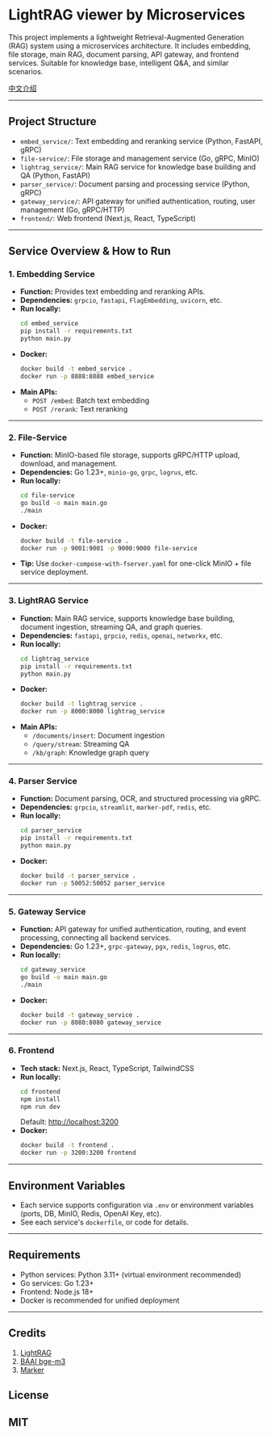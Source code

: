 # LightRAG viewer by Microservices

This project implements a lightweight Retrieval-Augmented Generation (RAG) system using a microservices architecture. It includes embedding, file storage, main RAG, document parsing, API gateway, and frontend services. Suitable for knowledge base, intelligent Q&A, and similar scenarios.

[中文介绍](./ReadMe-zh.md)

---

## Project Structure

- `embed_service/`: Text embedding and reranking service (Python, FastAPI, gRPC)
- `file-service/`: File storage and management service (Go, gRPC, MinIO)
- `lightrag_service/`: Main RAG service for knowledge base building and QA (Python, FastAPI)
- `parser_service/`: Document parsing and processing service (Python, gRPC)
- `gateway_service/`: API gateway for unified authentication, routing, user management (Go, gRPC/HTTP)
- `frontend/`: Web frontend (Next.js, React, TypeScript)

---

## Service Overview & How to Run

### 1. Embedding Service

- **Function:** Provides text embedding and reranking APIs.
- **Dependencies:** `grpcio`, `fastapi`, `FlagEmbedding`, `uvicorn`, etc.
- **Run locally:**
  ```bash
  cd embed_service
  pip install -r requirements.txt
  python main.py
  ```
- **Docker:**
  ```bash
  docker build -t embed_service .
  docker run -p 8888:8888 embed_service
  ```
- **Main APIs:**
  - `POST /embed`: Batch text embedding
  - `POST /rerank`: Text reranking

---

### 2. File-Service

- **Function:** MinIO-based file storage, supports gRPC/HTTP upload, download, and management.
- **Dependencies:** Go 1.23+, `minio-go`, `grpc`, `logrus`, etc.
- **Run locally:**
  ```bash
  cd file-service
  go build -o main main.go
  ./main
  ```
- **Docker:**
  ```bash
  docker build -t file-service .
  docker run -p 9001:9001 -p 9000:9000 file-service
  ```
- **Tip:** Use `docker-compose-with-fserver.yaml` for one-click MinIO + file service deployment.

---

### 3. LightRAG Service

- **Function:** Main RAG service, supports knowledge base building, document ingestion, streaming QA, and graph queries.
- **Dependencies:** `fastapi`, `grpcio`, `redis`, `openai`, `networkx`, etc.
- **Run locally:**
  ```bash
  cd lightrag_service
  pip install -r requirements.txt
  python main.py
  ```
- **Docker:**
  ```bash
  docker build -t lightrag_service .
  docker run -p 8000:8000 lightrag_service
  ```
- **Main APIs:**
  - `/documents/insert`: Document ingestion
  - `/query/stream`: Streaming QA
  - `/kb/graph`: Knowledge graph query

---

### 4. Parser Service

- **Function:** Document parsing, OCR, and structured processing via gRPC.
- **Dependencies:** `grpcio`, `streamlit`, `marker-pdf`, `redis`, etc.
- **Run locally:**
  ```bash
  cd parser_service
  pip install -r requirements.txt
  python main.py
  ```
- **Docker:**
  ```bash
  docker build -t parser_service .
  docker run -p 50052:50052 parser_service
  ```

---

### 5. Gateway Service

- **Function:** API gateway for unified authentication, routing, and event processing, connecting all backend services.
- **Dependencies:** Go 1.23+, `grpc-gateway`, `pgx`, `redis`, `logrus`, etc.
- **Run locally:**
  ```bash
  cd gateway_service
  go build -o main main.go
  ./main
  ```
- **Docker:**
  ```bash
  docker build -t gateway_service .
  docker run -p 8080:8080 gateway_service
  ```

---

### 6. Frontend

- **Tech stack:** Next.js, React, TypeScript, TailwindCSS
- **Run locally:**
  ```bash
  cd frontend
  npm install
  npm run dev
  ```
  Default: [http://localhost:3200](http://localhost:3200)
- **Docker:**
  ```bash
  docker build -t frontend .
  docker run -p 3200:3200 frontend
  ```

---

## Environment Variables

- Each service supports configuration via `.env` or environment variables (ports, DB, MinIO, Redis, OpenAI Key, etc).
- See each service's `dockerfile`, or code for details.

---

## Requirements

- Python services: Python 3.11+ (virtual environment recommended)
- Go services: Go 1.23+
- Frontend: Node.js 18+
- Docker is recommended for unified deployment

---

## Credits

1. [LightRAG](https://github.com/HKUDS/LightRAG)
2. [BAAI bge-m3](https://huggingface.co/BAAI/bge-m3)
3. [Marker](https://github.com/datalab-to/marker)


## License
MIT
---

